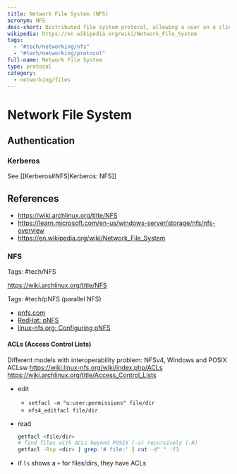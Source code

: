 ```yaml
---
title: Network File System (NFS)
acronym: NFS
desc-short: Distributed file system protocol, allowing a user on a client computer to access files over a computer network
wikipedia: https://en.wikipedia.org/wiki/Network_File_System
tags:
  - "#tech/networking/nfs"
  - "#tech/networking/protocol"
full-name: Network File System
type: protocol
category:
  - networking/files
---
```

# Network File System

## Authentication

### Kerberos

See [[Kerberos#NFS|Kerberos: NFS]]

## References

- <https://wiki.archlinux.org/title/NFS>
- <https://learn.microsoft.com/en-us/windows-server/storage/nfs/nfs-overview>
- <https://en.wikipedia.org/wiki/Network_File_System>


### NFS

Tags: #tech/NFS

<https://wiki.archlinux.org/title/NFS>

Tags: #tech/pNFS (parallel NFS)

- [pnfs.com](http://www.pnfs.com/)
- [RedHat: pNFS](https://access.redhat.com/documentation/en-us/red_hat_enterprise_linux/7/html/storage_administration_guide/nfs-pnfs)
- [linux-nfs.org: Configuring pNFS](https://wiki.linux-nfs.org/wiki/index.php/Configuring_pNFS/spnfsd)

#### ACLs (Access Control Lists)

Different models with interoperability problem: NFSv4, Windows and POSIX ACLsw
<https://wiki.linux-nfs.org/wiki/index.php/ACLs>
<https://wiki.archlinux.org/title/Access_Control_Lists>

- edit
    - `setfacl -m "u:user:permissions" file/dir`
    - `nfs4_editfacl file/dir`
- read

  ```bash
  getfacl <file/dir>
  # find files with ACLs beyond POSIX (-s) recursively (-R)
  getfacl -Rsp <dir> | grep '# file:' | cut -d" " -f3
  ```

- if `ls` shows a `+` for files/dirs, they have ACLs
